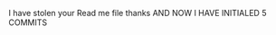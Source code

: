 I
have
stolen
your
Read
me
file
thanks
AND NOW I HAVE INITIALED 5 COMMITS


























































































  
